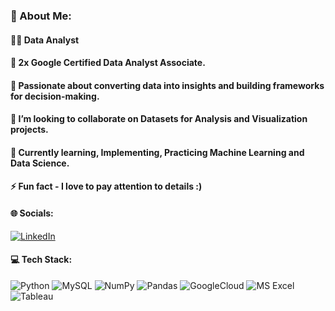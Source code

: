 
### 💫 About Me:

#### 👩‍💻 Data Analyst  <br>
#### 🚀 2x Google Certified Data Analyst Associate. <br>
#### 🎯 Passionate about converting data into insights and building frameworks for decision-making. <br>
#### 👯 I’m looking to collaborate on Datasets for Analysis and Visualization projects. <br>
#### 🌱 Currently learning, Implementing, Practicing  Machine Learning and Data Science. <br>
#### ⚡ Fun fact - I love to pay attention to details :)


#### 🌐 Socials:
 [![LinkedIn](https://img.shields.io/badge/LinkedIn-0077B5?style=for-the-badge&logo=linkedin&logoColor=white)](https://www.linkedin.com/in/vinodgoraguddi/) 

#### 💻 Tech Stack:
![Python](https://img.shields.io/badge/Python-3776AB?style=for-the-badge&logo=python&logoColor=white) ![MySQL](https://img.shields.io/badge/MySQL-005C84?style=for-the-badge&logo=mysql&logoColor=white) ![NumPy](https://img.shields.io/badge/numpy-%23013243.svg?style=for-the-badge&logo=numpy&logoColor=white) ![Pandas](https://img.shields.io/badge/pandas-%23150458.svg?style=flat-square&logo=pandas&logoColor=white) ![GoogleCloud](	https://img.shields.io/badge/Google_Cloud-4285F4?style=for-the-badge&logo=google-cloud&logoColor=white) ![MS Excel](https://img.shields.io/badge/Microsoft_Excel-217346?style=for-the-badge&logo=microsoft-excel&logoColor=white) 
![Tableau](https://img.shields.io/badge/Tableau-E97627?style=for-the-badge&logo=Tableau&logoColor=white)




<!-- Proudly created with GPRM ( https://gprm.itsvg.in ) -->
